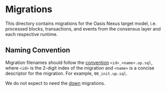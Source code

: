 # Migrations

This directory contains migrations for the Oasis Nexus target model, i.e.
processed blocks, transactions, and events from the consensus layer and each
respective runtime.

## Naming Convention

Migration filenames should follow the
[convention](https://github.com/golang-migrate/migrate/blob/master/MIGRATIONS.md)
`<id>_<name>.up.sql`, where `<id>` is the 2-digit index of the migration and
`<name>` is a concise descriptor for the migration. For example,
`00_init.up.sql`.

We do not expect to need the
[down](https://github.com/golang-migrate/migrate/blob/master/FAQ.md#why-two-separate-files-up-and-down-for-a-migration)
migrations.
